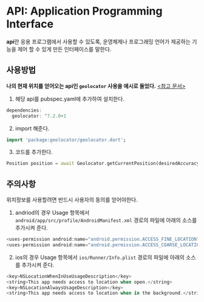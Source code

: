 API: Application Programming Interface
==

**api**란 응용 프로그램에서 사용할 수 있도록, 운영체제나 프로그래밍 언어가 제공하는 기능을 제어 할 수 있게 만든 인터페이스를 말한다.



사용방법
--
**나의 현재 위치를 얻어오는 api인 ```geolocator``` 사용을 예시로 들었다.**
[<참고 문서>](https://pub.dev/packages/geolocator)

1. 해당 api를 pubspec.yaml에 추가하여 설치한다.
 
```dart
dependencies:
  geolocator: ^7.2.0+1
```
2. import 해준다.

```dart
import 'package:geolocator/geolocator.dart';
```

3. 코드를 추가한다.

```dart
Position position = await Geolocator.getCurrentPosition(desiredAccuracy: LocationAccuracy.high);
```

주의사항
--

위치정보를 사용할려면 반드시 사용자의 동의를 얻어야한다.

1. andriod의 경우 Usage 항목에서 
```android/app/src/profile/AndroidManifest.xml``` 경로의 파일에 아래의 소스를 추가시켜 준다.
```dart
<uses-permission android:name="android.permission.ACCESS_FINE_LOCATION" />
<uses-permission android:name="android.permission.ACCESS_COARSE_LOCATION" />
```
2. ios의 경우 Usage 항목에서
```ios/Runner/Info.plist``` 경로의 파일에 아래의 소스를 추가시켜 준다.
```dart
<key>NSLocationWhenInUseUsageDescription</key>
<string>This app needs access to location when open.</string>
<key>NSLocationAlwaysUsageDescription</key>
<string>This app needs access to location when in the background.</string>
```










